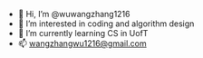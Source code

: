 - 👋 Hi, I’m @wuwangzhang1216
- 👀 I’m interested in coding and algorithm design
- 🌱 I’m currently learning CS in UofT
- 📫 wangzhangwu1216@gmail.com

<!---
wuwangzhang1216/wuwangzhang1216 is a ✨ special ✨ repository because its `README.md` (this file) appears on your GitHub profile.
You can click the Preview link to take a look at your changes.
--->
